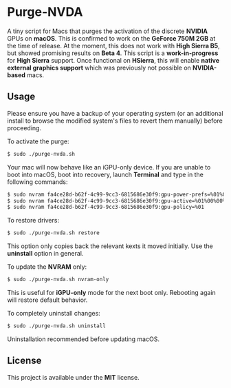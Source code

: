 # Purge-NVDA
A tiny script for Macs that purges the activation of the discrete **NVIDIA** GPUs on **macOS**. This is confirmed to work on the **GeForce 750M 2GB** at the time of release. At the moment, this does not work with **High Sierra B5**, but showed promising results on **Beta 4**. This script is a **work-in-progress** for **High Sierra** support. Once functional on **HSierra**, this will enable **native external graphics support** which was previously not possible on **NVIDIA-based** macs.

## Usage
Please ensure you have a backup of your operating system (or an additional install to browse the modified system's files to revert them manually) before proceeding.

To activate the purge:
```bash
$ sudo ./purge-nvda.sh
```

Your mac will now behave like an iGPU-only device. If you are unable to boot into macOS, boot into recovery, launch **Terminal** and type in the following commands:
```bash
$ sudo nvram fa4ce28d-b62f-4c99-9cc3-6815686e30f9:gpu-power-prefs=%01%00%00%00
$ sudo nvram fa4ce28d-b62f-4c99-9cc3-6815686e30f9:gpu-active=%01%00%00%00
$ sudo nvram fa4ce28d-b62f-4c99-9cc3-6815686e30f9:gpu-policy=%01
```

To restore drivers:
```bash
$ sudo ./purge-nvda.sh restore
```

This option only copies back the relevant kexts it moved initially. Use the **uninstall** option in general.

To update the **NVRAM** only:
```bash
$ sudo ./purge-nvda.sh nvram-only
```

This is useful for **iGPU-only** mode for the next boot only. Rebooting again will restore default behavior.

To completely uninstall changes:
```bash
$ sudo ./purge-nvda.sh uninstall
```

Uninstallation recommended before updating macOS.

## License
This project is available under the **MIT** license.
